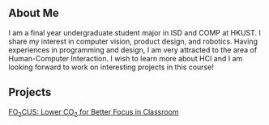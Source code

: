 ## About Me

I am a final year undergraduate student major in ISD and COMP at HKUST. I share my interest in computer vision, product design, and robotics. Having experiences in programming and design, I am very attracted to the area of Human-Computer Interaction. I wish to learn more about HCI and I am looking forward to work on interesting projects in this course!


## Projects

[FO<sub>2</sub>CUS: Lower CO<sub>2</sub> for Better Focus in Classroom ](./pages/project1.md)
